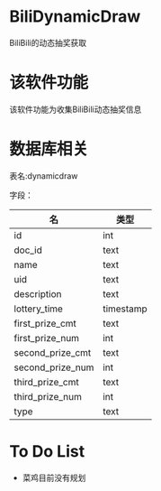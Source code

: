 # BiliDynamicDraw
BiliBili的动态抽奖获取

# 该软件功能
该软件功能为收集BiliBili动态抽奖信息

# 数据库相关
表名:dynamicdraw

字段：

|名|类型|
|----|----|
|id|int|
|doc_id|text|
|name|text|
|uid|text|
|description|text||
|lottery_time|timestamp|
|first_prize_cmt|text|
|first_prize_num|int|
|second_prize_cmt|text|
|second_prize_num|int|
|third_prize_cmt|text|
|third_prize_num|int|
|type|text|

# To Do List
- 菜鸡目前没有规划
